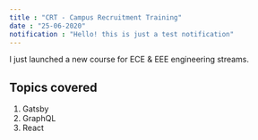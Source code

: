 ```yaml
---
title : "CRT - Campus Recruitment Training"
date : "25-06-2020"
notification : "Hello! this is just a test notification"
---
```


I just launched a new course for ECE & EEE engineering streams.
<!-- endexcerpt -->
## Topics covered

1. Gatsby
2. GraphQL
3. React